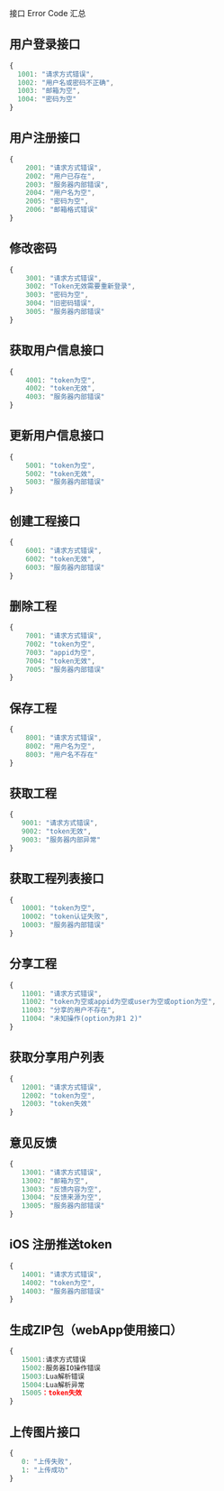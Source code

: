 接口 Error Code 汇总

## 用户登录接口

```javascript
{
  1001: "请求方式错误",
  1002: "用户名或密码不正确",
  1003: "邮箱为空",
  1004: "密码为空"
}
```


## 用户注册接口

```javascript
{
    2001: "请求方式错误",
    2002: "用户已存在",
    2003: "服务器内部错误",
    2004: "用户名为空",
    2005: "密码为空",
    2006: "邮箱格式错误"
}
```

## 修改密码

```javascript
{
    3001: "请求方式错误",
    3002: "Token无效需要重新登录",
    3003: "密码为空",
    3004: "旧密码错误",
    3005: "服务器内部错误"
}
```

## 获取用户信息接口

```javascript
{
    4001: "token为空",
    4002: "token无效",
    4003: "服务器内部错误"
}
```


## 更新用户信息接口

```javascript
{
    5001: "token为空",
    5002: "token无效",
    5003: "服务器内部错误"
}
```

## 创建工程接口

```javascript
{
    6001: "请求方式错误",
    6002: "token无效",
    6003: "服务器内部错误"
}
```

## 删除工程

```javascript
{
    7001: "请求方式错误",
    7002: "token为空",
    7003: "appid为空",
    7004: "token无效",
    7005: "服务器内部错误"
}
```


## 保存工程

```javascript
{
    8001: "请求方式错误",
    8002: "用户名为空",
    8003: "用户名不存在"
}
```


## 获取工程

```javascript
{
   9001: "请求方式错误",
   9002: "token无效",
   9003: "服务器内部异常"
}
```

## 获取工程列表接口

```javascript
{
   10001: "token为空",
   10002: "token认证失败",
   10003: "服务器内部错误"
}
```

## 分享工程

```javascript
{
   11001: "请求方式错误",
   11002: "token为空或appid为空或user为空或option为空",
   11003: "分享的用户不存在",
   11004: "未知操作(option为非1 2)" 
}
```

## 获取分享用户列表

```javascript
{
   12001: "请求方式错误",
   12002: "token为空",
   12003: "token失效"
}
```

## 意见反馈

```javascript
{
   13001: "请求方式错误",
   13002: "邮箱为空",
   13003: "反馈内容为空",
   13004: "反馈来源为空",
   13005: "服务器内部错误"
}
```

## iOS 注册推送token

```javascript
{
   14001: "请求方式错误",
   14002: "token为空",
   14003: "服务器内部错误"
}
```

## 生成ZIP包（webApp使用接口）

```javascript
{
   15001:请求方式错误 
   15002:服务器IO操作错误 
   15003:Lua解析错误 
   15004:Lua解析异常
   15005：token失效
}
```

## 上传图片接口

```javascript
{
   0: "上传失败",
   1: "上传成功"
}
```

